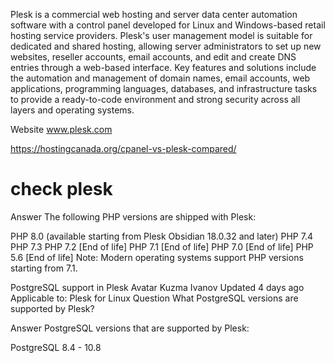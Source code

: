Plesk is a commercial web hosting and server data center automation software with a control panel developed for Linux and Windows-based retail hosting service providers. Plesk's user management model is suitable for dedicated and shared hosting, allowing server administrators to set up new websites, reseller accounts, email accounts, and edit and create DNS entries through a web-based interface. Key features and solutions include the automation and management of domain names, email accounts, web applications, programming languages, databases, and infrastructure tasks to provide a ready-to-code environment and strong security across all layers and operating systems.

Website	www.plesk.com


https://hostingcanada.org/cpanel-vs-plesk-compared/



# check plesk

Answer
The following PHP versions are shipped with Plesk:

PHP 8.0 (available starting from Plesk Obsidian 18.0.32 and later)
PHP 7.4
PHP 7.3
PHP 7.2 [End of life]
PHP 7.1 [End of life]
PHP 7.0 [End of life]
PHP 5.6 [End of life]
Note: Modern operating systems support PHP versions starting from 7.1. 

PostgreSQL support in Plesk
Avatar Kuzma Ivanov
Updated 4 days ago
Applicable to: Plesk for Linux
Question
What PostgreSQL versions are supported by Plesk?

Answer
PostgreSQL versions that are supported by Plesk:

PostgreSQL 8.4 - 10.8